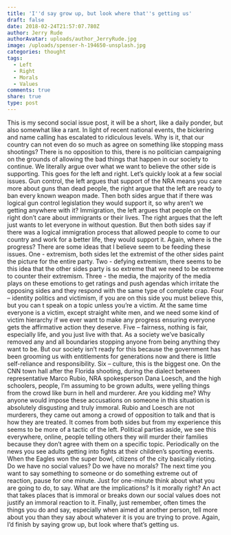 ```yaml
---
title: 'I''d say grow up, but look where that''s getting us'
draft: false
date: 2018-02-24T21:57:07.780Z
author: Jerry Rude
authorAvatar: uploads/author_JerryRude.jpg
image: /uploads/spenser-h-194650-unsplash.jpg
categories: thought
tags:
  - Left
  - Right
  - Morals
  - Values
comments: true
share: true
type: post
---
```

This is my second social issue post, it will be a short, like a daily ponder, but also somewhat like a rant. In light of recent national events, the bickering and name calling has escalated to ridiculous levels. Why is it, that our country can not even do so much as agree on something like stopping mass shootings? There is no opposition to this, there is no politician campaigning on the grounds of allowing the bad things that happen in our society to continue. We literally argue over what we want to believe the other side is supporting. This goes for the left and right. Let’s quickly look at a few social issues. Gun control, the left argues that support of the NRA means you care more about guns than dead people, the right argue that the left are ready to ban every known weapon made. Then both sides argue that if there was logical gun control legislation they would support it, so why aren’t we getting anywhere with it? Immigration, the left argues that people on the right don’t care about immigrants or their lives. The right argues that the left just wants to let everyone in without question. But then both sides say if there was a logical immigration process that allowed people to come to our country and work for a better life, they would support it. Again, where is the progress? There are some ideas that I believe seem to be feeding these issues. One - extremism, both sides let the extremist of the other sides paint the picture for the entire party. Two - defying extremism, there seems to be this idea that the other sides party is so extreme that we need to be extreme to counter their extremism. Three -  the media, the majority of the media plays on these emotions to get ratings and push agendas which irritate the opposing sides and they respond with the same type of complete crap. Four – identity politics and victimism, if you are on this side you must believe this, but you can t speak on a topic unless you’re a victim. At the same time everyone is a victim, except straight white men, and we need some kind of victim hierarchy if we ever want to make any progress ensuring everyone gets the affirmative action they deserve.  Five – fairness, nothing is fair, especially life, and you just live with that. As a society we’ve basically removed any and all boundaries stopping anyone from being anything they want to be. But our society isn’t ready for this because the government has been grooming us with entitlements for generations now and there is little self-reliance and responsibility. Six – culture, this is the biggest one. On the CNN town hall after the Florida shooting, during the dialect between representative Marco Rubio, NRA spokesperson Dana Loesch, and the high schoolers, people, I’m assuming to be grown adults, were yelling things from the crowd like burn in hell and murderer. Are you kidding me? Why anyone would impose these accusations on someone in this situation is absolutely disgusting and truly immoral. Rubio and Loesch are not murderers, they came out among a crowd of opposition to talk and that is how they are treated.  It comes from both sides but from my experience this seems to be more of a tactic of the left. Political parties aside, we see this everywhere, online, people telling others they will murder their families because they don’t agree with them on a specific topic. Periodically on the news you see adults getting into fights at their children’s sporting events.  When the Eagles won the super bowl, citizens of the city basically rioting. Do we have no social values? Do we have no morals? The next time you want to say something to someone or do something extreme out of reaction, pause for one minute. Just for one-minute think about what you are going to do, to say. What are the implications? Is it morally right? An act that takes places that is immoral or breaks down our social values does not justify an immoral reaction to it. Finally, just remember, often times the things you do and say, especially when aimed at another person, tell more about you than they say about whatever it is you are trying to prove. Again, I’d finish by saying grow up, but look where that’s getting us.
